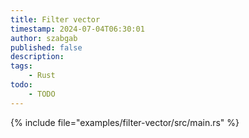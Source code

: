 ```yaml
---
title: Filter vector
timestamp: 2024-07-04T06:30:01
author: szabgab
published: false
description:
tags:
    - Rust
todo:
    - TODO
---
```


{% include file="examples/filter-vector/src/main.rs" %}

